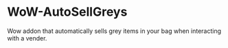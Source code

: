 # WoW-AutoSellGreys
Wow addon that automatically sells grey items in your bag when interacting with a vender.
